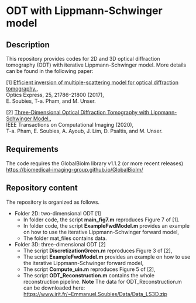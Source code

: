 # ODT with Lippmann-Schwinger model

## Description

This repository provides codes for 2D and 3D optical diffraction tomography (ODT) with iterative Lippmann-Schwinger model. More details can be found in the following paper:

[1] <a href="https://www.osapublishing.org/oe/abstract.cfm?uri=oe-25-18-21786" target="_blank">Efficient inversion of multiple-scattering model for optical diffraction tomography.</a>, <br />
Optics Express, 25, 21786–21800 (2017), <br />
E. Soubies, T-a. Pham, and M. Unser.

[2] <a href="https://ieeexplore.ieee.org/document/8970570" target="_blank">Three-Dimensional Optical Diffraction Tomography with Lippmann-Schwinger Model.</a>, <br />
IEEE Transactions on Computational Imaging (2020), <br />
T-a. Pham, E. Soubies, A. Ayoub, J. Lim, D. Psaltis, and M. Unser.

## Requirements

The code requires the GlobalBioIm library v1.1.2 (or more recent releases) <br />
https://biomedical-imaging-group.github.io/GlobalBioIm/

## Repository content

The repository is organized as follows.
* Folder 2D: two-dimensional ODT [1]
  * In folder code, the script **main_fig7.m** reproduces Figure 7 of [1].
  * In folder code, the script **ExampleFwdModel.m** provides an example on how to use the iterative Lippmann-Schwinger forward model, 
  * The folder mat_files contains data. 
* Folder 3D: three-dimensional ODT [2]
  * The script **DiscretizationGreen.m** reproduces Figure 3 of [2],
  * The script **ExampleFwdModel.m** provides an example on how to use the iterative Lippmann-Schwinger forward model, 
  * The script **Compute_uin.m** reproduces Figure 5 of [2],
  * The script **ODT_Reconstruction.m** contains the whole reconstruction pipeline.
  **Note** The data for ODT_Reconstruction.m can be downloaded here: https://www.irit.fr/~Emmanuel.Soubies/Data/Data_LS3D.zip
